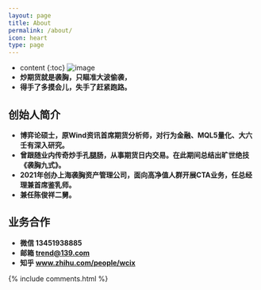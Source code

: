 ```yaml
---
layout: page
title: About
permalink: /about/
icon: heart
type: page
---
```


* content
{:toc}
![image](https://gimg2.baidu.com/image_search/src=http%3A%2F%2Fi0.sinaimg.cn%2Fent%2Fv%2Fm%2F2012-01-23%2FU7357P28T3D3540985F326DT20120123105401.jpg&refer=http%3A%2F%2Fi0.sinaimg.cn&app=2002&size=f9999,10000&q=a80&n=0&g=0n&fmt=jpeg?sec=1623925088&t=5be57bb9bcf01add3bfa4960b9357712)
* **炒期货就是袭胸，只瞄准大波偷袭，**
* **得手了多摸会儿，失手了赶紧跑路。**

## 创始人简介
* **博弈论硕士，原Wind资讯首席期货分析师，对行为金融、MQL5量化、大六壬有深入研究。**
* **曾跟随业内传奇炒手孔腿肠，从事期货日内交易。在此期间总结出旷世绝技《袭胸九式》。**
* **2021年创办上海袭胸资产管理公司，面向高净值人群开展CTA业务，任总经理兼首席鉴乳师。**
* **兼任陈俊祥二舅。**

## 业务合作
* **微信 13451938885**
* **邮箱 trend@139.com**
* **知乎 www.zhihu.com/people/wcix**

{% include comments.html %}
